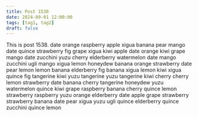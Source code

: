 ```yaml
---
title: Post 1538
date: 2024-09-01 12:00:00
tags: [tag1, tag2]
draft: false
---
```

This is post 1538.
date
orange
raspberry
apple
xigua
banana
pear
mango
date
quince
strawberry
fig
grape
xigua
kiwi
apple
date
orange
kiwi
grape
mango
date
zucchini
yuzu
cherry
elderberry
watermelon
date
mango
zucchini
ugli
mango
xigua
lemon
honeydew
banana
orange
strawberry
date
pear
lemon
lemon
banana
elderberry
fig
banana
xigua
lemon
kiwi
xigua
quince
fig
tangerine
kiwi
yuzu
tangerine
yuzu
tangerine
kiwi
cherry
cherry
lemon
strawberry
date
banana
cherry
tangerine
honeydew
yuzu
watermelon
quince
kiwi
grape
raspberry
banana
cherry
quince
lemon
strawberry
raspberry
yuzu
orange
elderberry
date
apple
grape
strawberry
strawberry
banana
date
pear
xigua
yuzu
ugli
quince
elderberry
quince
zucchini
quince
lemon
